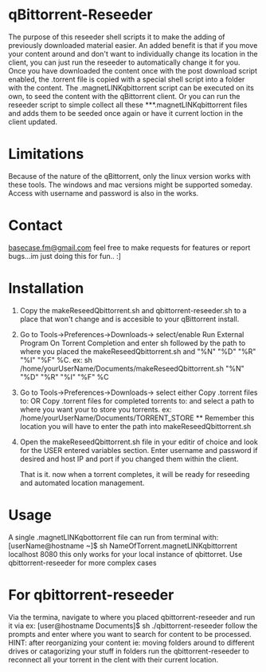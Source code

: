 # qBittorrent-Reseeder

The purpose of this reseeder shell scripts it to make the adding of previously downloaded material easier.
An added benefit is that if you move your content around and don't want to individually change its location 
in the client, you can just run the reseeder to automatically change it for you. Once you have downloaded 
the content once with the post download script enabled, the .torrent file is copied with a special shell 
script into a folder with the content. The .magnetLINKqbittorrent script can be executed on its own, to seed
the content with the qBittorrent client. Or you can run the reseeder script to simple collect all these
***.magnetLINKqbittorrent files and adds them to be seeded once again or have it current loction in the client
updated.

# Limitations
Because of the nature of the qBittorrent, only the linux version works with these tools. The windows
and mac versions might be supported someday. Access with username and password is also in the works.

# Contact
basecase.fm@gmail.com
feel free to make requests for features or report bugs...im just doing this for fun..   :]

# Installation
 1. Copy the makeReseedQbittorrent.sh and qbittorrent-reseeder.sh to a place that won't change and is accesible to your qBittorrent install.
 2. Go to Tools->Preferences->Downloads-> select/enable Run External Program On Torrent Completion and enter sh 
    followed by the path to where you placed the makeReseedQbittorrent.sh and "%N" "%D" "%R" "%I" "%F" %C.
               ex: sh /home/yourUserName/Documents/makeReseedQbittorrent.sh "%N" "%D" "%R" "%I" "%F" %C
 3. Go to Tools->Preferences->Downloads-> select either Copy .torrent files to: OR Copy .torrent files for completed
    torrents to:  and select a path to where you want your to store you torrents.
    ex: /home/yourUserName/Documents/TORRENT_STORE
    ** Remember this location you will have to enter the path into makeReseedQbittorrent.sh
 4. Open the makeReseedQbittorrent.sh file in your editir of choice and look for the USER entered variables section.
    Enter username and password if desired and host IP and port if you changed them within the client.
    
    That is it. now when a torrent completes, it will be ready for reseeding and automated location management.

# Usage
  A single .magnetLINKqbottorrent file can run from terminal with:
  [userName@hostname ~]$ sh NameOfTorrent.magnetLINKqbittorrent localhost 8080
  this only works for your local instance of qbittorret. Use qbittorrent-reseeder for more complex cases 

# For qbittorrent-reseeder 
  Via the termina, navigate to where you placed qbittorrent-reseeder and run it via
ex: [user@hostname Documents]$ sh ./qbittorrent-reseeder
 follow the prompts and enter where you want to search for content to be processed.
 HINT: after reorganizing your content ie: moving folders around to different drives or catagorizing your stuff in folders
  run the qbittorrent-reseeder to reconnect all your torrent in the clent with their current location.
